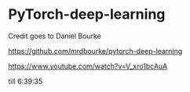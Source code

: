 # PyTorch-deep-learning

Credit goes to Daniel Bourke

https://github.com/mrdbourke/pytorch-deep-learning

https://www.youtube.com/watch?v=V_xro1bcAuA


till 6:39:35
